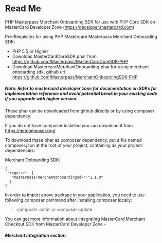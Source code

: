 # Read Me

PHP Masterpass Merchant Onboarding SDK for use with PHP Core SDK on MasterCard Developer Zone (https://developer.mastercard.com) 

Pre-Requisites for using PHP Mastercard Masterpass Merchant Onboarding SDK:

 *  PHP 5.5 or Higher
 *  Download MasterCardCoreSDK.phar from https://github.com/Masterpass/MasterCardCoreSDK-PHP
 *  Download MastercardMerchantOnboarding.phar for using merchant onboarding sdk, github url: https://github.com/Masterpass/MerchantOnboardingSDK-PHP
 
##### Note: Refer to mastercard developer zone for documentation on SDKs for implementation reference and avoid potential break in your existing code if you upgrade with higher version.

These phar can be downloaded from github directly or by using composer dependency.
 
If you do not have composer installed you can download it from https://getcomposer.org/
 
To download these phar as composer dependency, put a file named composer.json at the root of your project, containing as your project dependencies:
  
Merchant Onboarding SDK:
  
 ```
 {
  "require": {
  	"masterpass/merchantonboardingsdk":"1.1.0"
   }
 }
```
In order to import above package in your application, you need to use following composer command after installing composer locally:

> composer install or composer update

You can get more information about integrating MasterCard Merchant Checkout SDK from MasterCard Developer Zone - 
##### Merchant Integration section. 